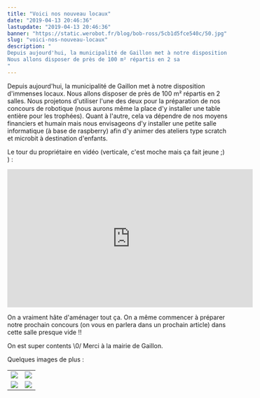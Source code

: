 ```yaml
---
title: "Voici nos nouveau locaux"
date: "2019-04-13 20:46:36"
lastupdate: "2019-04-13 20:46:36"
banner: "https://static.werobot.fr/blog/bob-ross/5cb1d5fce540c/50.jpg"
slug: "voici-nos-nouveau-locaux"
description: " 
Depuis aujourd'hui, la municipalité de Gaillon met à notre disposition d'immenses locaux.
Nous allons disposer de près de 100 m² répartis en 2 sa
"
---
```

Depuis aujourd'hui, la municipalité de Gaillon met à notre disposition d'immenses locaux.
Nous allons disposer de près de 100 m² répartis en 2 salles.
Nous projetons d'utiliser l'une des deux pour la préparation de nos concours de robotique (nous aurons même la place d'y installer une table entière pour les trophées).
Quant à l'autre, cela va dépendre de nos moyens financiers et humain mais nous envisageons d'y installer une petite salle informatique (à base de raspberry) afin d'y animer des ateliers type scratch et microbit à destination d'enfants.

Le tour du propriétaire en vidéo (verticale, c'est moche mais ça fait jeune ;) ) :

<iframe width="560" height="315" src="https://www.youtube-nocookie.com/embed/SycUqIMCV8Q" frameborder="0" allow="accelerometer; autoplay; encrypted-media; gyroscope; picture-in-picture" allowfullscreen></iframe>

On a vraiment hâte d'aménager tout ça. On a même commencer à préparer notre prochain concours (on vous en parlera dans un prochain article) dans cette salle presque vide !!

On est super contents \0/ Merci à la mairie de Gaillon.

Quelques images de plus :

<table>
<tr>
<td><img src="https://static.werobot.fr/blog/bob-ross/5cb245b1302ff/50.jpg"></td>
<td><img src="https://static.werobot.fr/blog/bob-ross/5cb2469208278/50.jpg"></td>
</tr>
<tr>
<td><img src="https://static.werobot.fr/blog/bob-ross/5cb2462712d83/50.jpg"></td>
<td><img src="https://static.werobot.fr/blog/bob-ross/5cb2456f45796/50.jpg"></td>
</tr>
</table>
    